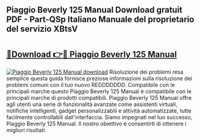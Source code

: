 ## Piaggio Beverly 125 Manual Download gratuit PDF - Part-QSp Italiano Manuale del proprietario del servizio XBtsV

# <h2><a href="http://dffhnz.blite.top/?on=Piaggio+Beverly+125+Manual">🔗Download 👉🔴 Piaggio Beverly 125 Manual</a></h2>

[![Piaggio Beverly 125 Manual download](https://i.imgur.com/lujVjoI.png)](http://dffhnz.blite.top/?on=Piaggio+Beverly+125+Manual)
Risoluzione dei problemi resa semplice questa guida fornisce preziose informazioni sulla risoluzione dei problemi comuni con il tuo nuovo REDDDDDDD. Compatibile con le principali marche questo Piaggio Beverly 125 Manual è compatibile con le principali marche di prodotti compatibili. Piaggio Beverly 125 Manual offre agli utenti una serie di funzionalità avanzate come assistenti virtuali, notifiche intelligenti, gadget personalizzabili e attività automatizzate, tutte facilmente controllabili dall'interfaccia. Siamo impegnati nel tuo successo, Piaggio Beverly 125 Manual. Il nostro obiettivo è consentirti di ottenere i migliori risultati.
